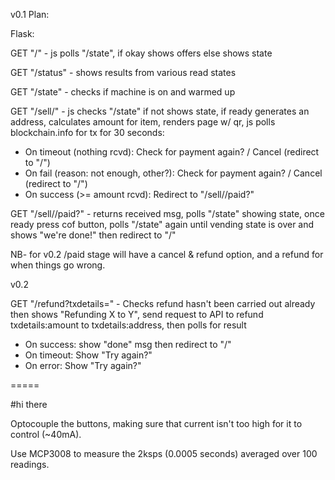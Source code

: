 v0.1 Plan: 

Flask: 

GET "/" - js polls "/state", if okay shows offers else shows state

GET "/status" - shows results from various read states

GET "/state" - checks if machine is on and warmed up

GET "/sell/<offer>" - js checks "/state" if not shows state, if ready generates an address, calculates amount for item, renders page w/ qr, js polls blockchain.info for tx for 30 seconds: 

  - On timeout (nothing rcvd): Check for payment again? / Cancel (redirect to "/")
  - On fail (reason: not enough, other?): Check for payment again? / Cancel (redirect to "/")
  - On success (>= amount rcvd): Redirect to "/sell/<offer>/paid?<txparams>"

GET "/sell/<offer>/paid?<txparams>" - returns received msg, polls "/state" showing state, once ready press cof button, polls "/state" again until vending state is over and shows "we're done!" then redirect to "/"

NB- for v0.2 /paid stage will have a cancel & refund option, and a refund for when things go wrong.

v0.2

GET "/refund?txdetails=<txdetails>" - Checks refund hasn't been carried out already then shows "Refunding X to Y", send request to API to refund txdetails:amount to txdetails:address, then polls for result

  - On success: show "done" msg then redirect to "/"
  - On timeout: Show "Try again?"
  - On error: Show "Try again?"

=====

#hi there

Optocouple the buttons, making sure that current isn't too high for it to control (~40mA).

Use MCP3008 to measure the 2ksps (0.0005 seconds) averaged over 100 readings.
